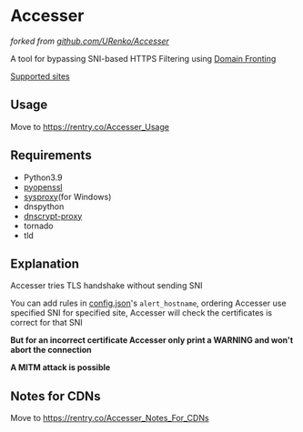 # Accesser

*forked from [github.com/URenko/Accesser](https://github.com/URenko/Accesser)*

A tool for bypassing SNI-based HTTPS Filtering using [Domain Fronting](https://en.wikipedia.org/wiki/Domain_fronting)

[Supported sites](https://notyet.yogas.ml/ac.yaml)

## Usage

Move to <https://rentry.co/Accesser_Usage>

## Requirements
- Python3.9
- [pyopenssl](https://pyopenssl.org/)
- [sysproxy](https://github.com/Noisyfox/sysproxy)(for Windows)
- dnspython
- [dnscrypt-proxy](https://github.com/jedisct1/dnscrypt-proxy)
- tornado
- tld



## Explanation

Accesser tries TLS handshake without sending SNI

You can add rules in [config.json](config.json.default)'s `alert_hostname`, ordering Accesser use specified SNI for specified site, Accesser will check the certificates is correct for that SNI

**But for an incorrect certificate Accesser only print a WARNING and won't abort the connection**


**A MITM attack is possible**

## Notes for CDNs

Move to <https://rentry.co/Accesser_Notes_For_CDNs>

